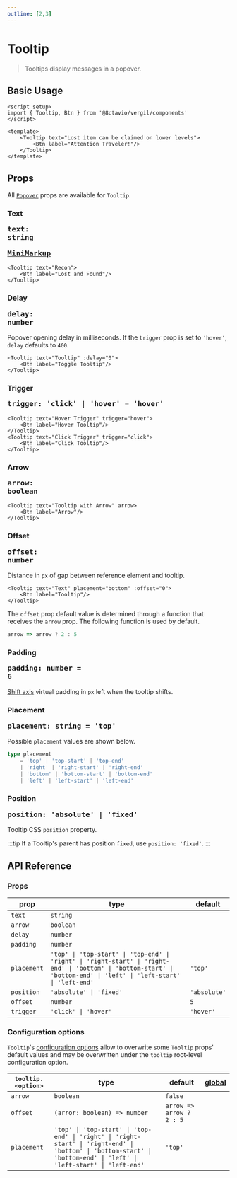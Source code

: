 ```yaml
---
outline: [2,3]
---
```


# Tooltip

> Tooltips display messages in a popover.

## Basic Usage

<script setup>
import { Tooltip, Btn } from '@8ctavio/vergil/components'
</script>

<Demo>
    <Tooltip text="Lost item can be claimed on lower levels">
        <Btn label="Attention Traveler!"/>
    </Tooltip>
</Demo>

```vue
<script setup>
import { Tooltip, Btn } from '@8ctavio/vergil/components'
</script>

<template>
    <Tooltip text="Lost item can be claimed on lower levels">
        <Btn label="Attention Traveler!"/>
    </Tooltip>
</template>
```

## Props

All [`Popover`](/composables/usePopover#popover) props are available for `Tooltip`.

### Text <Badge><pre>text: string</pre></Badge> <Badge><pre>[MiniMarkup](/mini-markup)</pre></Badge>

```vue-html
<Tooltip text="Recon">
    <Btn label="Lost and Found"/>
</Tooltip>
```

### Delay <Badge><pre>delay: number</pre></Badge>

Popover opening delay in milliseconds. If the `trigger` prop is set to `'hover'`, `delay` defaults to `400`.

```vue-html
<Tooltip text="Tooltip" :delay="0">
    <Btn label="Toggle Tooltip"/>
</Tooltip>
```

<Demo>
    <Tooltip text="Tooltip" :delay="0">
        <Btn label="Toggle Tooltip"/>
    </Tooltip>
</Demo>

### Trigger <Badge><pre>trigger: 'click' | 'hover' = 'hover'</pre></Badge>

```vue-html
<Tooltip text="Hover Trigger" trigger="hover">
    <Btn label="Hover Tooltip"/>
</Tooltip>
<Tooltip text="Click Trigger" trigger="click">
    <Btn label="Click Tooltip"/>
</Tooltip>
```

<Demo>
    <Tooltip text="Hover Trigger" trigger="hover">
        <Btn label="Hover Tooltip"/>
    </Tooltip>
    <Tooltip text="Click Trigger" trigger="click">
        <Btn label="Click Tooltip"/>
    </Tooltip>
</Demo>

### Arrow <Badge><pre>arrow: boolean</pre></Badge>

```vue-html
<Tooltip text="Tooltip with Arrow" arrow>
    <Btn label="Arrow"/>
</Tooltip>
```

<Demo>
    <Tooltip text="Tooltip with Arrow" arrow>
        <Btn label="Arrow"/>
    </Tooltip>
</Demo>

### Offset <Badge><pre>offset: number</pre></Badge>

Distance in `px` of gap between reference element and tooltip.

```vue-html
<Tooltip text="Text" placement="bottom" :offset="0">
    <Btn label="Tooltip"/>
</Tooltip>
```

<Demo>
    <Tooltip text="Text" placement="bottom" :offset="0">
        <Btn label="Tooltip"/>
    </Tooltip>
</Demo>

The `offset` prop default value is determined through a function that receives the `arrow` prop. The following function is used by default.

```js
arrow => arrow ? 2 : 5
```

### Padding <Badge><pre>padding: number = 6</pre></Badge>

[Shift axis](https://floating-ui.com/docs/shift#mainaxis) virtual padding in `px` left when the tooltip shifts.

### Placement <Badge><pre>placement: string = 'top'</pre></Badge>

Possible `placement` values are shown below.

```ts
type placement
    = 'top' | 'top-start' | 'top-end'
    | 'right' | 'right-start' | 'right-end'
    | 'bottom' | 'bottom-start' | 'bottom-end'
    | 'left' | 'left-start' | 'left-end'
```

### Position <Badge><pre>position: 'absolute' | 'fixed'</pre></Badge>

Tooltip CSS `position` property.

:::tip
If a Tooltip's parent has position `fixed`, use `position: 'fixed'`.
:::

## API Reference

### Props

| prop | type | default |
| ---- | ---- | ------- |
| `text` | `string` | |
| `arrow` | `boolean` | |
| `delay` | `number` | |
| `padding` | `number` | |
| `placement` | `'top' \| 'top-start' \| 'top-end' \| 'right' \| 'right-start' \| 'right-end' \| 'bottom' \| 'bottom-start' \| 'bottom-end' \| 'left' \| 'left-start' \| 'left-end'` | `'top'` |
| `position` | `'absolute' \| 'fixed'` | `'absolute'` |
| `offset` | `number` | `5` |
| `trigger` | `'click' \| 'hover'` | `'hover'` |

### Configuration options

`Tooltip`'s [configuration options](/configuration) allow to overwrite some `Tooltip` props' default values and may be overwritten under the `tooltip` root-level configuration option.

| `tooltip.<option>` | type | default | [global](/configuration#global-configuration-options) |
| ------------------ | ---- | ------- | :------: |
| `arrow` | `boolean` | `false` | |
| `offset` | `(arror: boolean) => number` | `arrow => arrow ? 2 : 5` | |
| `placement` | `'top' \| 'top-start' \| 'top-end' \| 'right' \| 'right-start' \| 'right-end' \| 'bottom' \| 'bottom-start' \| 'bottom-end' \| 'left' \| 'left-start' \| 'left-end'` | `'top'` | |